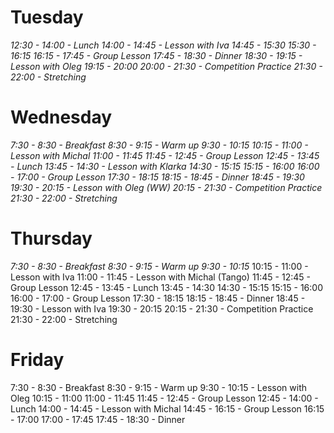 # Tuesday

*12:30 - 14:00 - Lunch
14:00 - 14:45 - Lesson with Iva
14:45 - 15:30
15:30 - 16:15
16:15 - 17:45 - Group Lesson
17:45 - 18:30 - Dinner
18:30 - 19:15 - Lesson with Oleg
19:15 - 20:00
20:00 - 21:30 - Competition Practice
21:30 - 22:00 - Stretching*

# Wednesday

*7:30 -  8:30 - Breakfast
 8:30 -  9:15 - Warm up
 9:30 - 10:15
10:15 - 11:00 - Lesson with Michal
11:00 - 11:45
11:45 - 12:45 - Group Lesson
12:45 - 13:45 - Lunch
13:45 - 14:30 - Lesson with Klarka
14:30 - 15:15
15:15 - 16:00
16:00 - 17:00 - Group Lesson
17:30 - 18:15
18:15 - 18:45 - Dinner
18:45 - 19:30
19:30 - 20:15 - Lesson with Oleg (WW)
20:15 - 21:30 - Competition Practice
21:30 - 22:00 - Stretching*

# Thursday

*7:30 -  8:30 - Breakfast
 8:30 -  9:15 - Warm up
 9:30 - 10:15*
10:15 - 11:00 - Lesson with Iva
11:00 - 11:45 - Lesson with Michal (Tango)
11:45 - 12:45 - Group Lesson
12:45 - 13:45 - Lunch
13:45 - 14:30
14:30 - 15:15
15:15 - 16:00
16:00 - 17:00 - Group Lesson
17:30 - 18:15
18:15 - 18:45 - Dinner
18:45 - 19:30 - Lesson with Iva
19:30 - 20:15
20:15 - 21:30 - Competition Practice
21:30 - 22:00 - Stretching

# Friday

 7:30 -  8:30 - Breakfast
 8:30 -  9:15 - Warm up
 9:30 - 10:15 - Lesson with Oleg
10:15 - 11:00
11:00 - 11:45
11:45 - 12:45 - Group Lesson
12:45 - 14:00 - Lunch
14:00 - 14:45 - Lesson with Michal
14:45 - 16:15 - Group Lesson
16:15 - 17:00
17:00 - 17:45
17:45 - 18:30 - Dinner
